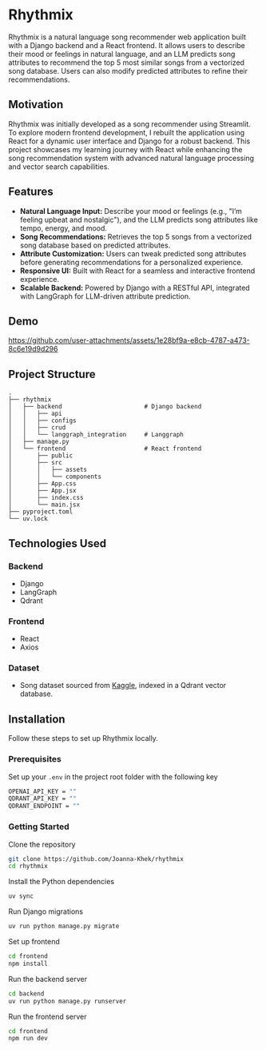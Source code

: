 # Rhythmix
Rhythmix is a natural language song recommender web application built with a Django backend and a React frontend. It allows users to describe their mood or feelings in natural language, and an LLM predicts song attributes to recommend the top 5 most similar songs from a vectorized song database. Users can also modify predicted attributes to refine their recommendations.


## Motivation
Rhythmix was initially developed as a song recommender using Streamlit. To explore modern frontend development, I rebuilt the application using React for a dynamic user interface and Django for a robust backend. This project showcases my learning journey with React while enhancing the song recommendation system with advanced natural language processing and vector search capabilities.

## Features
- **Natural Language Input:** Describe your mood or feelings (e.g., "I’m feeling upbeat and nostalgic"), and the LLM predicts song attributes like tempo, energy, and mood.
- **Song Recommendations:** Retrieves the top 5 songs from a vectorized song database based on predicted attributes.
- **Attribute Customization:** Users can tweak predicted song attributes before generating recommendations for a personalized experience.
- **Responsive UI:** Built with React for a seamless and interactive frontend experience.
- **Scalable Backend:** Powered by Django with a RESTful API, integrated with LangGraph for LLM-driven attribute prediction.

## Demo
https://github.com/user-attachments/assets/1e28bf9a-e8cb-4787-a473-8c6e19d9d296


## Project Structure
```
.
├── rhythmix
│   ├── backend                       # Django backend
│   │   ├── api
│   │   ├── configs
│   │   ├── crud
│   │   └── langgraph_integration     # Langgraph
│   ├── manage.py
│   └── frontend                      # React frontend
│       ├── public
│       ├── src
│       │   ├── assets
│       │   └── components
│       ├── App.css
│       ├── App.jsx
│       ├── index.css
│       └── main.jsx
├── pyproject.toml
└── uv.lock
```

## Technologies Used
### Backend
- Django
- LangGraph
- Qdrant

### Frontend
- React
- Axios

### Dataset
- Song dataset sourced from [Kaggle](https://www.kaggle.com/datasets/thedevastator/spotify-tracks-genre-dataset), indexed in a Qdrant vector database.

## Installation
Follow these steps to set up Rhythmix locally.

### Prerequisites
Set up your ``.env`` in the project root folder with the following key

```bash
OPENAI_API_KEY = ""
QDRANT_API_KEY = ""
QDRANT_ENDPOINT = ""
```

### Getting Started
Clone the repository
```bash
git clone https://github.com/Joanna-Khek/rhythmix
cd rhythmix
```

Install the Python dependencies
```bash
uv sync
```

Run Django migrations
```bash
uv run python manage.py migrate
```

Set up frontend
```bash
cd frontend
npm install
```

Run the backend server
```bash
cd backend
uv run python manage.py runserver
```

Run the frontend server
```bash
cd frontend
npm run dev
```
